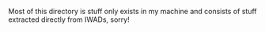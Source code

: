Most of this directory is stuff only exists in my machine and consists of stuff extracted directly from IWADs, sorry!
